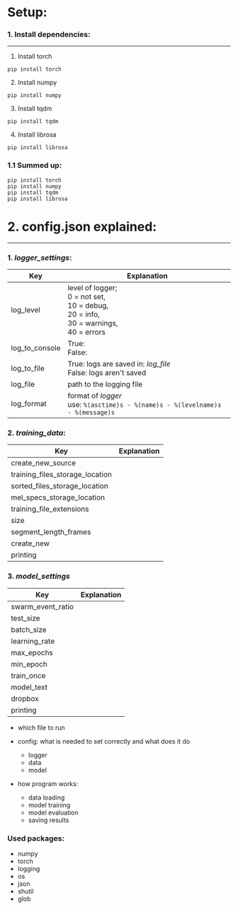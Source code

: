 # Setup:
### 1. Install dependencies:

---
1. Install torch
```
pip install torch
```
2. Install numpy
```
pip install numpy
```
3. Install tqdm
```
pip install tqdm
```
4. Install librosa
```
pip install librosa
```
### 1.1 Summed up:

```
pip install torch
pip install numpy
pip install tqdm
pip install librosa
```
# 2. config.json explained:

---

### 1. *logger_settings*:
| Key            | Explanation                                                                                               |
|----------------|-----------------------------------------------------------------------------------------------------------|
| log_level      | level of logger;<br/> 0  = not set,<br/> 10 = debug,<br/> 20 = info,<br/> 30 = warnings,<br/> 40 = errors |
| log_to_console | True: <br/> False:                                                                                        |
| log_to_file    | True: logs are saved in: *log_file* <br/> False: logs aren't saved                                        |
| log_file       | path to the logging file                                                                                  |
| log_format     | format of *logger* <br/> use: ```%(asctime)s - %(name)s - %(levelname)s - %(message)s```                  |

### 2. *training_data*:
| Key                             | Explanation |
|---------------------------------|-------------|
| create_new_source               |             |
| training_files_storage_location |             |
| sorted_files_storage_location   |             |
| mel_specs_storage_location      |             |
| training_file_extensions        |             |
| size                            |             |
| segment_length_frames           |             |
| create_new                      |             |
| printing                        |             |

### 3. *model_settings*
| Key               | Explanation |
|-------------------|-------------|
| swarm_event_ratio |             |
| test_size         |             |
| batch_size        |             |
| learning_rate     |             |
| max_epochs        |             |
| min_epoch         |             |
| train_once        |             |
| model_text        |             |
| dropbox           |             |
| printing          |             |


  - which file to run
  - config: what is needed to set correctly and what does it do
    - logger
    - data
    - model
    
- how program works:
  - data loading
  - model training
  - model evaluation
  - saving results



### Used packages:
- numpy
- torch 
- logging
- os
- json
- shutil
- glob
